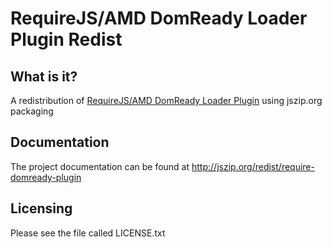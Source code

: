 RequireJS/AMD DomReady Loader Plugin Redist
===========================================

What is it?
-----------

A redistribution of [RequireJS/AMD DomReady Loader Plugin][1] using jszip.org packaging

Documentation
-------------

The project documentation can be found at http://jszip.org/redist/require-domready-plugin

Licensing
---------

Please see the file called LICENSE.txt

  [1]: http://requirejs.org/docs/api.html#pageload
